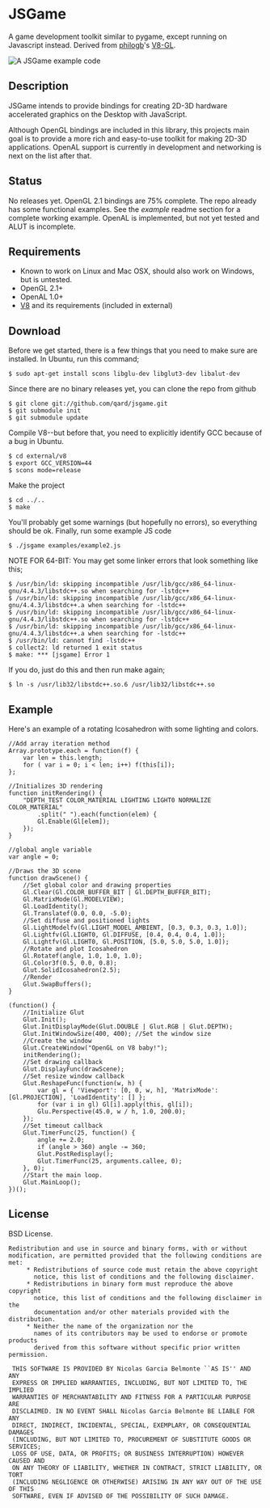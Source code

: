 JSGame
=========

A game development toolkit similar to pygame, except running on Javascript instead. Derived from [philogb](http://github.com/philogb)'s [V8-GL](http://github.com/philogb/v8-gl).

![A JSGame example code](http://jsgame.mycdn.in/images/screen.png )

Description
---------

JSGame intends to provide bindings for creating 2D-3D hardware accelerated graphics on the Desktop with JavaScript.

Although OpenGL bindings are included in this library, this projects main goal is to provide a more rich and easy-to-use toolkit for making 2D-3D applications. OpenAL support is currently in development and networking is next on the list after that.

Status
---------

No releases yet. OpenGL 2.1 bindings are 75% complete. The repo already has some functional examples. See the *example* readme section for a complete working example. OpenAL is implemented, but not yet tested and ALUT is incomplete.

Requirements
---------

- Known to work on Linux and Mac OSX, should also work on Windows, but is untested.
- OpenGL 2.1+
- OpenAL 1.0+
- [V8](http://code.google.com/p/v8/) and its requirements (included in external)

Download
---------

Before we get started, there is a few things that you need to make sure are installed. In Ubuntu, run this command;

    $ sudo apt-get install scons libglu-dev libglut3-dev libalut-dev

Since there are no binary releases yet, you can clone the repo from github
 
    $ git clone git://github.com/qard/jsgame.git
    $ git submodule init
    $ git submodule update

Compile V8--but before that, you need to explicitly identify GCC because of a bug in Ubuntu.

    $ cd external/v8
    $ export GCC_VERSION=44
    $ scons mode=release

Make the project

    $ cd ../..
    $ make
    
You'll probably get some warnings (but hopefully no errors), so everything should be ok.
Finally, run some example JS code

    $ ./jsgame examples/example2.js

NOTE FOR 64-BIT:
You may get some linker errors that look something like this;

    $ /usr/bin/ld: skipping incompatible /usr/lib/gcc/x86_64-linux-gnu/4.4.3/libstdc++.so when searching for -lstdc++
    $ /usr/bin/ld: skipping incompatible /usr/lib/gcc/x86_64-linux-gnu/4.4.3/libstdc++.a when searching for -lstdc++
    $ /usr/bin/ld: skipping incompatible /usr/lib/gcc/x86_64-linux-gnu/4.4.3/libstdc++.so when searching for -lstdc++
    $ /usr/bin/ld: skipping incompatible /usr/lib/gcc/x86_64-linux-gnu/4.4.3/libstdc++.a when searching for -lstdc++
    $ /usr/bin/ld: cannot find -lstdc++
    $ collect2: ld returned 1 exit status
    $ make: *** [jsgame] Error 1

If you do, just do this and then run make again;

    $ ln -s /usr/lib32/libstdc++.so.6 /usr/lib32/libstdc++.so

Example
---------

Here's an example of a rotating Icosahedron with some lighting and colors.

    //Add array iteration method
    Array.prototype.each = function(f) {
        var len = this.length;
        for ( var i = 0; i < len; i++) f(this[i]);
    };
    
    //Initializes 3D rendering
    function initRendering() {
        "DEPTH_TEST COLOR_MATERIAL LIGHTING LIGHT0 NORMALIZE COLOR_MATERIAL"
            .split(" ").each(function(elem) {
            Gl.Enable(Gl[elem]);
        });
    }
    
    //global angle variable
    var angle = 0;
    
    //Draws the 3D scene
    function drawScene() {
        //Set global color and drawing properties
        Gl.Clear(Gl.COLOR_BUFFER_BIT | Gl.DEPTH_BUFFER_BIT);
        Gl.MatrixMode(Gl.MODELVIEW); 
        Gl.LoadIdentity();
        Gl.Translatef(0.0, 0.0, -5.0);
        //Set diffuse and positioned lights
        Gl.LightModelfv(Gl.LIGHT_MODEL_AMBIENT, [0.3, 0.3, 0.3, 1.0]);
        Gl.Lightfv(Gl.LIGHT0, Gl.DIFFUSE, [0.4, 0.4, 0.4, 1.0]);
        Gl.Lightfv(Gl.LIGHT0, Gl.POSITION, [5.0, 5.0, 5.0, 1.0]);
        //Rotate and plot Icosahedron
        Gl.Rotatef(angle, 1.0, 1.0, 1.0);
        Gl.Color3f(0.5, 0.0, 0.8);
        Glut.SolidIcosahedron(2.5);
        //Render
        Glut.SwapBuffers(); 
    }
    
    (function() {
        //Initialize Glut
        Glut.Init();
        Glut.InitDisplayMode(Glut.DOUBLE | Glut.RGB | Glut.DEPTH);
        Glut.InitWindowSize(400, 400); //Set the window size
        //Create the window
        Glut.CreateWindow("OpenGL on V8 baby!");
        initRendering();
        //Set drawing callback
        Glut.DisplayFunc(drawScene);
        //Set resize window callback
        Glut.ReshapeFunc(function(w, h) {
            var gl = { 'Viewport': [0, 0, w, h], 'MatrixMode': [Gl.PROJECTION], 'LoadIdentity': [] };
            for (var i in gl) Gl[i].apply(this, gl[i]);
            Glu.Perspective(45.0, w / h, 1.0, 200.0);
        });
        //Set timeout callback
        Glut.TimerFunc(25, function() {
            angle += 2.0;
            if (angle > 360) angle -= 360;
            Glut.PostRedisplay();
            Glut.TimerFunc(25, arguments.callee, 0);
        }, 0);
        //Start the main loop.
        Glut.MainLoop();
    })();

License
---------

BSD License.

    Redistribution and use in source and binary forms, with or without
    modification, are permitted provided that the following conditions are met:
         * Redistributions of source code must retain the above copyright
           notice, this list of conditions and the following disclaimer.
         * Redistributions in binary form must reproduce the above copyright
           notice, this list of conditions and the following disclaimer in the
           documentation and/or other materials provided with the distribution.
         * Neither the name of the organization nor the
           names of its contributors may be used to endorse or promote products
           derived from this software without specific prior written permission.
    
     THIS SOFTWARE IS PROVIDED BY Nicolas Garcia Belmonte ``AS IS'' AND ANY
     EXPRESS OR IMPLIED WARRANTIES, INCLUDING, BUT NOT LIMITED TO, THE IMPLIED
     WARRANTIES OF MERCHANTABILITY AND FITNESS FOR A PARTICULAR PURPOSE ARE
     DISCLAIMED. IN NO EVENT SHALL Nicolas Garcia Belmonte BE LIABLE FOR ANY
     DIRECT, INDIRECT, INCIDENTAL, SPECIAL, EXEMPLARY, OR CONSEQUENTIAL DAMAGES
     (INCLUDING, BUT NOT LIMITED TO, PROCUREMENT OF SUBSTITUTE GOODS OR SERVICES;
     LOSS OF USE, DATA, OR PROFITS; OR BUSINESS INTERRUPTION) HOWEVER CAUSED AND
     ON ANY THEORY OF LIABILITY, WHETHER IN CONTRACT, STRICT LIABILITY, OR TORT
     (INCLUDING NEGLIGENCE OR OTHERWISE) ARISING IN ANY WAY OUT OF THE USE OF THIS
     SOFTWARE, EVEN IF ADVISED OF THE POSSIBILITY OF SUCH DAMAGE.
